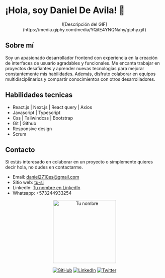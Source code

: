# ¡Hola, soy Daniel De Avila! 👋

<p align="center">
  ![Descripción del GIF](https://media.giphy.com/media/YQitE4YNQNahy/giphy.gif)
</p>

## Sobre mí

Soy un apasionado desarrollador frontend con experiencia en la creación de interfaces de usuario agradables y funcionales. Me encanta trabajar en proyectos desafiantes y aprender nuevas tecnologías para mejorar constantemente mis habilidades. Además, disfruto colaborar en equipos multidisciplinarios y compartir conocimientos con otros desarrolladores.

## Habilidades tecnicas

- React.js | Next.js | React query | Axios
- Javascript | Typescript
- Css | Tailwindcss | Bootstrap
- Git | Github
- Responsive design
- Scrum

## Contacto

Si estás interesado en colaborar en un proyecto o simplemente quieres decir hola, no dudes en contactarme.

- Email: [daniel2710es@gmail.com](mailto:daniel2710es@gmail.com)
- Sitio web: [tu-si](https://portfolio-74dtqdwvi-daniel2710.vercel.app/)
- LinkedIn: [Tu nombre en LinkedIn](https://www.linkedin.com/in/daniel-de-avila)
- Whatsapp: +573244933254

<p align="center">
  <img src="https://media.giphy.com/media/jpbnoe3UIa8TU8LM13/giphy.gif" alt="Tu nombre" width="200" height="200">
</p>

<div align="center">

[![GitHub](https://img.shields.io/github/followers/daniel2710?label=Follow&style=social)](https://github.com/daniel2710)
[![LinkedIn](https://img.shields.io/badge/LinkedIn-Connect-blue)](https://www.linkedin.com/in/daniel-de-avila)
[![Twitter](https://img.shields.io/twitter/follow/deavilafront?style=social)](https://twitter.com/deavilafront)

</div>
